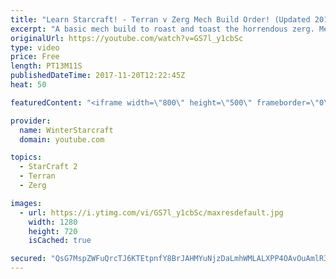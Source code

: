 ```yaml
---
title: "Learn Starcraft! - Terran v Zerg Mech Build Order! (Updated 2018)"
excerpt: "A basic mech build to roast and toast the horrendous zerg. Meant for lower level players looking for some direction! -- Watch live at https://www.twitch.tv/wintergaming"
originalUrl: https://youtube.com/watch?v=GS7l_y1cbSc
type: video
price: Free
length: PT13M11S
publishedDateTime: 2017-11-20T12:22:45Z
heat: 50

featuredContent: "<iframe width=\"800\" height=\"500\" frameborder=\"0\" src=\"https://www.youtube.com/embed/GS7l_y1cbSc\" allow=\"accelerometer; autoplay; encrypted-media; gyroscope; picture-in-picture\" allowfullscreen></iframe>"

provider:
  name: WinterStarcraft
  domain: youtube.com

topics:
  - StarCraft 2
  - Terran
  - Zerg

images:
  - url: https://i.ytimg.com/vi/GS7l_y1cbSc/maxresdefault.jpg
    width: 1280
    height: 720
    isCached: true

secured: "QsG7MspZWFuQrcTJ6KTEtpnfY8BrJAHMYuNjzDaLmhWMLALXPP4OAvOuAmlR3TsBhjZRrWP/oLNyHWNgJq90D1cElzCfy46Rvhy0YwTeyDLi2bR/9xohB6bACP/obN0EMqSup0MASrUTRC+L6dKgiS1EX+3tGj8C2b72N9ME39g+UA9p3gOb4Hyxw4mX5i+SneJOSMVjF6LSgkUUuwx+KetntIsWu8s7RCHswg6CQT10LM6DQ8ddbj/Q5dYQgdvROuM/b3CJX31Ms/8qyBpYf4ra2gOEWqveoar/fo2yu33tHtAHfyY0KaG13A2g4rk4ruTLQM8ZGmnP1sLkx6+0Ng7QXcAknClLg9qlmEfDKvoyV4lPXLlMgcAmFngYV+QGidKDgkCwPoTz4gzoVGr1AlBHvuBjHDVLqYFax8Coffs=;vCMFQ3zjtt6t1tX9cDqpmA=="
---
```


